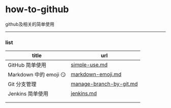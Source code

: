 # how-to-github

github及相关的简单使用

---

### list

| title                       | url                                                |
| --------------------------- | -------------------------------------------------- |
| GitHub 简单使用             | [simple-use.md](simple-use.md)                     |
| Markdown 中的 emoji :smirk: | [markdown-emoji.md](markdown-emoji.md)             |
| Git 分支管理                | [manage-branch-by-git.md](manage-branch-by-git.md) |
| Jenkins 简单使用            | [jenkins.md](jenkins.md)                           |
|                             |                                                    |
|                             |                                                    |

